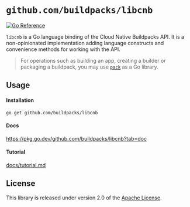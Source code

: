 # `github.com/buildpacks/libcnb`

[![Go Reference](https://pkg.go.dev/badge/github.com/buildpacks/libcnb.svg)](https://pkg.go.dev/github.com/buildpacks/libcnb)

`libcnb` is a Go language binding of the Cloud Native Buildpacks API.  It is a non-opinionated implementation adding language constructs and convenience methods for working with the API.

> For operations such as building an app, creating a builder or packaging a buildpack, you may use [`pack`](https://github.com/buildpacks/pack) as a Go library.

## Usage

#### Installation

```
go get github.com/buildpacks/libcnb
```

#### Docs

https://pkg.go.dev/github.com/buildpacks/libcnb?tab=doc

#### Tutorial

[docs/tutorial.md](docs/tutorial.md)

## License
This library is released under version 2.0 of the [Apache License][a].

[a]: https://www.apache.org/licenses/LICENSE-2.0

